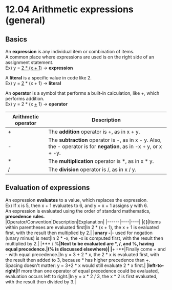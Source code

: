 # 12.04 Arithmetic expressions (general)

## Basics
An **expression** is any individual item or combination of items.   
A common place where expressions are used is on the right side of an assignment statement.   
Ex) y = <ins>2 * (x + 1)</ins> -> **expression**   

A **literal** is a specific value in code like 2.   
Ex) y = <ins>2</ins> * (x + 1) -> **literal**   

An **operator** is a symbol that performs a built-in calculation, like +, which performs addition.   
Ex) y = 2 * (x <ins>+</ins> 1) -> **operator** 

|Arithmetic operator|Description|
|------|----|
|+|	The **addition** operator is +, as in x + y.|
|-|The **subtraction** operator is -, as in x - y. Also, the - operator is for **negation**, as in -x + y, or x + -y.|
|*|The **multiplication** operator is *, as in x * y.|
|/|The **division** operator is /, as in x / y.|

## Evaluation of expressions
An expression **evaluates** to a value, which replaces the expression.   
Ex) If x is 5, then x + 1 evaluates to 6, and y = x + 1 assigns y with 6.   
An expression is evaluated using the order of standard mathematics, **precedence rules**.   
|Operator/Convention|Description|Explanation|
|------|----|----|
|**( )**|Items within parentheses are evaluated first|In 2 * (x + 1), the x + 1 is evaluated first, with the result then multiplied by 2.|
|**unary -**|- used for negation (unary minus) is next|In 2 * -x, the -x is computed first, with the result then multiplied by 2.|
|*** / %**|Next to be evaluated are *, /, and %, having equal precedence.|(% is discussed elsewhere)|
|**+ -**|Finally come + and - with equal precedence.|In y = 3 + 2 * x, the 2 * x is evaluated first, with the result then added to 3, because * has higher precedence than +. Spacing doesn't matter: y = 3+2 * x would still evaluate 2 * x first.|
|**left-to-right**|If more than one operator of equal precedence could be evaluated, evaluation occurs left to right.|In y = x * 2 / 3, the x * 2 is first evaluated, with the result then divided by 3.|
